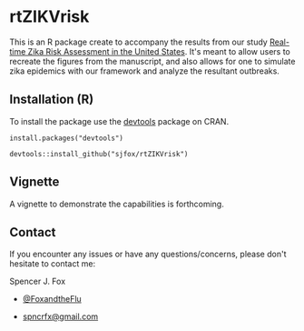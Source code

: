 # rtZIKVrisk

This is an R package create to accompany the results from our study [Real-time Zika Risk Assessment in the United States](http://biorxiv.org/content/early/2016/06/07/056648). It's meant to allow users to recreate the figures from the manuscript, and also allows for one to simulate zika epidemics with our framework and analyze the resultant outbreaks.

## Installation (R)
To install the package use the [devtools](https://cran.r-project.org/web/packages/devtools/index.html) package on CRAN.
    
    install.packages("devtools")
    
    devtools::install_github("sjfox/rtZIKVrisk")

## Vignette
A vignette to demonstrate the capabilities is forthcoming.

## Contact
If you encounter any issues or have any questions/concerns, please don't hesitate to contact me:

Spencer J. Fox 

- [\@FoxandtheFlu](twitter.com/FoxandtheFlu) 

- spncrfx@gmail.com 

